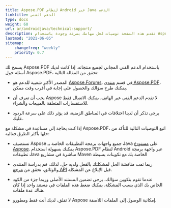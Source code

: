 ```yaml
---
title: Aspose.PDF لنظام Android عبر Java الدعم
linktitle: الدعم الفني
type: docs
weight: 60
url: ar/androidjava/technical-support/
description: تقدم هذه الصفحة توصيات لحل مهامك بسرعة وجودة باستخدام Aspose.PDF لنظام Android عبر Java.
lastmod: "2021-06-05"
sitemap:
    changefreq: "weekly"
    priority: 0.7
---
```


يسمح لك Aspose.PDF باستخدام الدعم الفني المجاني لجميع منتجاته. إذا كانت لديك أسئلة حول Aspose.PDF، تحقق من المقالة التالية:

- المصدر الأكثر شعبية للدعم هو [Aspose.Forums](https://forum.aspose.com/). في قسم [منتدى Aspose.PDF](https://forum.aspose.com/c/pdf/10)، يمكنك طرح سؤالك والحصول على إجابة في أقرب وقت ممكن.

- يجب أن تعرف أن Aspose لا تقدم الدعم الفني عبر الهاتف. يمكنك الاتصال فقط للاستفسارات المتعلقة بالمبيعات والشراء.

- يرجى تذكر أن لدينا اختلافات في المناطق الزمنية، قد يؤثر ذلك على سرعة الردود عليك.

إذا كنت بحاجة إلى مساعدة في مشكلة مع Aspose.PDF، اتبع التوصيات التالية للتأكد من حلها بأكثر الطرق فعالية:

- تستضيف Aspose جميع واجهات برمجة التطبيقات الخاصة بـ Java على [مستودع Aspose](https://repository.aspose.com/webapp/#/artifacts/browse/tree/General/repo/com/aspose/aspose-pdf). يمكنك بسهولة استخدام Aspose.PDF لنظام Android عبر واجهة برمجة تطبيقات Java مباشرة في مشاريع Maven الخاصة بك مع تكوينات بسيطة

- ربما تمت مناقشة الحل لمشكلتك بالفعل ولديه حل، لذلك، قم بدراسة المنتدى والوثائق، تحقق من [مرجع API](https://reference.aspose.com/pdf/java) قبل الإبلاغ عن المشكلة.

- عندما تقوم بتكوين سؤالك، يرجى تضمين المستند الأصلي وربما جزء من الكود الخاص بك الذي يسبب المشكلة. يمكنك ضغط هذه الملفات في مستند واحد إذا كان هناك عدة ملفات.

- لا تقلق، لديك أنت فقط ومطورو Aspose إمكانية الوصول إلى الملفات اللاصقة.